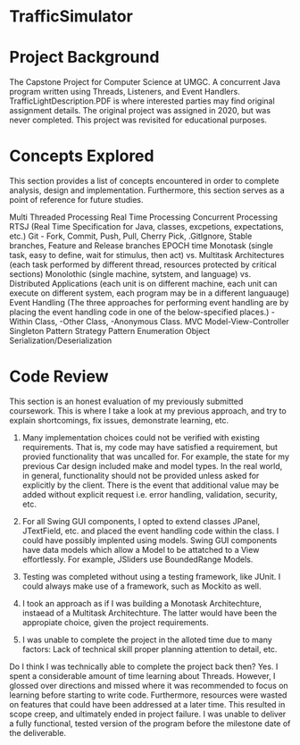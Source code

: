 # TrafficSimulator

# Project Background

The Capstone Project for Computer Science at UMGC. A concurrent Java program written using Threads, Listeners, and Event Handlers. 
TrafficLightDescription.PDF is where interested parties may find original assignment details. 
The original project was assigned in 2020, but was never completed. This project was revisited for educational purposes.

# Concepts Explored 
This section provides a list of concepts encountered in order to complete analysis, design and implementation. Furthermore, this section serves as a point of reference for future studies.

Multi Threaded Processing
Real Time Processing
Concurrent Processing
RTSJ (Real Time Specification for Java, classes, excpetions, expectations, etc.)
Git - Fork, Commit, Push, Pull, Cherry Pick, .GitIgnore, Stable branches, Feature and Release branches
EPOCH time
Monotask (single task, easy to define, wait for stimulus, then act) vs.
Multitask Architectures (each task performed by different thread, resources protected by critical sections)
Monolothic (single machine, sytstem, and language) vs. 
Distributed Applications 
(each unit is on different machine, 
each unit can execute on different system,
each program may be in a different languauge)
Event Handling 
(The three approaches for performing event handling are by 
placing the event handling code in one of the below-specified places.)
-Within Class,
-Other Class,
-Anonymous Class.
MVC Model-View-Controller
Singleton Pattern
Strategy Pattern
Enumeration
Object Serialization/Deserialization 

# Code Review 
This section is an honest evaluation of my previously submitted coursework. This is where I take a look at my previous approach, and 
try to explain shortcomings, fix issues, demonstrate learning, etc. 

1. Many implementation choices could not be verified with existing requirements. That is, my code may have satisfied a requirement, but provied functionality that was uncalled for. For example, the state for my previous Car design included make and model types. In the real world, in general, functionality should not be provided unless asked for explicitly by the client. There is the event that additional value may be added without explicit request i.e. error handling, validation, security, etc. 

2. For all Swing GUI components, I opted to extend classes JPanel, JTextField, etc. and
placed the event handling code within the class. I could have possibly implented using models. Swing GUI components have data models which allow a Model to be attatched to a View effortlessly. For example, JSliders use BoundedRange Models.  

3. Testing was completed without using a testing framework, like JUnit. I could always make use of a framework, such as Mockito as well.

4. I took an approach as if I was building a Monotask Architechture, instaead of a Multitask Architechture.
The latter would have been the appropiate choice, given the project requirements.

5. I was unable to complete the project in the alloted time due to many factors:
  Lack of technical skill
  proper planning
  attention to detail,  etc.

Do I think I was technically able to complete the project back then? Yes. I spent a considerable amount of time learning about Threads. However, I glossed over directions and missed where it was recommended to focus on learning before starting to write code. Furthermore, resources were wasted on features that could have been addressed at a later time. This resulted in scope creep, and ultimately ended in project failure. I was unable to deliver a fully functional, tested version of the program before the milestone date of the deliverable.  



